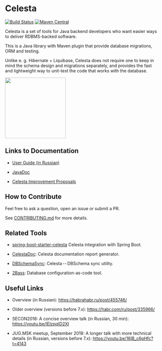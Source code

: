 # Celesta

[![Build Status](https://ci.corchestra.ru/buildStatus/icon?job=celesta/dev)](https://ci.corchestra.ru/job/celesta/job/dev/)
[![Maven Central](https://maven-badges.herokuapp.com/maven-central/ru.curs/celesta-parent/badge.svg)](https://maven-badges.herokuapp.com/maven-central/ru.curs/celesta-parent)

Celesta is a set of tools for Java backend developers who want easier ways to deliver RDBMS-backed software. 

This is a Java library with Maven plugin that provide database migrations, ORM and testing. 

Unlike e. g. Hibernate + Liquibase, Celesta does not require one to keep in mind the schema design and migrations separately, and provides the fast and lightweight way to unit-test the code that works with the database.

<img src="celesta_duke.png" width="200px">

## Links to Documentation

* [User Guide (in Russian)](https://courseorchestra.github.io/celesta/)

* [JavaDoc](https://courseorchestra.github.io/celesta/apidocs)

* [Celesta Improvement Proposals](https://courseorchestra.github.io/cip/)

## How to Contribute

Feel free to ask a question, open an issue or submit a PR.

See [CONTRIBUTING.md](CONTRIBUTING.md) for more details.

## Related Tools

* [spring-boot-starter-celesta](https://github.com/CourseOrchestra/spring-boot-starter-celesta) Celesta integration with Spring Boot.

* [CelestaDoc](https://github.com/CourseOrchestra/celestadoc): Celesta documentation report generator.	

* [DBSchemaSync](https://github.com/CourseOrchestra/dbschemasync): Celesta -- DBSchema sync utility.

* [2Bass](https://github.com/CourseOrchestra/2bass): Database configuration-as-code tool.


## Useful Links

* Overview (in Russian): https://habrahabr.ru/post/455746/

* Older overview (versions before 7.x): https://habr.com/ru/post/335966/

* SECON2018: A concise overview talk (in Russian, 30 min): https://youtu.be/IEIzpqID2XI

* JUG.MSK meetup, September 2018: A longer talk with more technical details (in Russian, versions before 7.x): https://youtu.be/16lB_c6pHfc?t=4143
